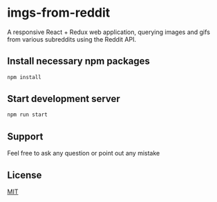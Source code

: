 # imgs-from-reddit
A responsive React + Redux web application, querying images and gifs from various subreddits using the Reddit API.

## Install necessary npm packages

```bash
npm install
```

## Start development server

```bash
npm run start
```

## Support
Feel free to ask any question or point out any mistake

## License
[MIT](https://choosealicense.com/licenses/mit/)

